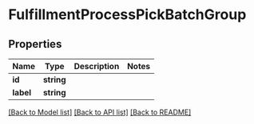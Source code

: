 # FulfillmentProcessPickBatchGroup

## Properties
Name | Type | Description | Notes
------------ | ------------- | ------------- | -------------
**id** | **string** |  | 
**label** | **string** |  | 

[[Back to Model list]](../README.md#documentation-for-models) [[Back to API list]](../README.md#documentation-for-api-endpoints) [[Back to README]](../README.md)



